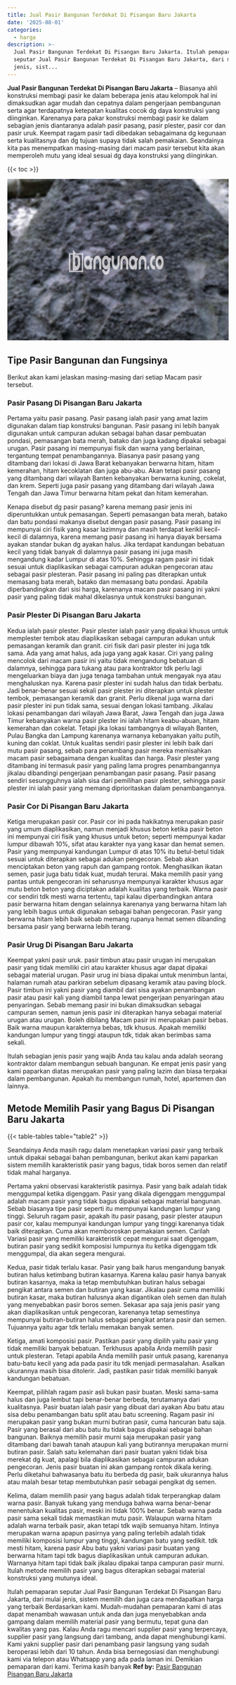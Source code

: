 ```yaml
---
title: Jual Pasir Bangunan Terdekat Di Pisangan Baru Jakarta
date: '2025-08-01'
categories:
  - harga
description: >-
  Jual Pasir Bangunan Terdekat Di Pisangan Baru Jakarta. Itulah pemaparan
  seputar Jual Pasir Bangunan Terdekat Di Pisangan Baru Jakarta, dari mulai
  jenis, sist...
---
```


**Jual Pasir Bangunan Terdekat Di Pisangan Baru Jakarta** – Biasanya ahli konstruksi membagi pasir ke dalam beberapa jenis atau kelompok hal ini dimaksudkan agar mudah dan cepatnya dalam pengerjaan pembangunan serta agar terdapatnya ketepatan kualitas cocok dg daya konstruksi yang diinginkan. Karenanya para pakar konstruksi membagi pasir ke dalam sebagian jenis diantaranya adalah pasir pasang, pasir plester, pasir cor dan pasir uruk. Keempat ragam pasir tadi dibedakan sebagaimana dg kegunaan serta kualitasnya dan dg tujuan supaya tidak salah pemakaian. Seandainya kita pas menempatkan masing-masing dari macam pasir tersebut kita akan memperoleh mutu yang ideal sesuai dg daya konstruksi yang diinginkan.

{{< toc >}}

![Jual Pasir Bangunan Terdekat Di Pisangan Baru Jakarta](/images/jual-pasir-bangunan-16.png)

## Tipe Pasir Bangunan dan Fungsinya

Berikut akan kami jelaskan masing-masing dari setiap Macam pasir tersebut.

### Pasir Pasang Di Pisangan Baru Jakarta

Pertama yaitu pasir pasang. Pasir pasang ialah pasir yang amat lazim digunakan dalam tiap konstruksi bangunan. Pasir pasang ini lebih banyak digunakan untuk campuran adukan sebagai bahan dasar pembuatan pondasi, pemasangan bata merah, batako dan juga kadang dipakai sebagai urugan. Pasir pasang ini mempunyai fisik dan warna yang berlainan, tergantung tempat penambangannya. Biasanya pasir pasang yang ditambang dari lokasi di Jawa Barat kebanyakan berwarna hitam, hitam kemerahan, hitam kecoklatan dan juga abu-abu. Akan tetapi pasir pasang yang ditambang dari wilayah Banten kebanyakan berwarna kuning, cokelat, dan krem. Seperti juga pasir pasang yang ditambang dari wilayah Jawa Tengah dan Jawa Timur berwarna hitam pekat dan hitam kemerahan.

Kenapa disebut dg pasir pasang? karena memang pasir jenis ini diperuntukkan untuk pemasangan. Seperti pemasangan bata merah, batako dan batu pondasi makanya disebut dengan pasir pasang. Pasir pasang ini mempunyai ciri fisik yang kasar lazimnya dan masih terdapat kerikil kecil-kecil di dalamnya, karena memang pasir pasang ini hanya diayak bersama ayakan standar bukan dg ayakan halus. Jika terdapat kandungan bebatuan kecil yang tidak banyak di dalamnya pasir pasang ini juga masih mengandung kadar Lumpur di atas 10%. Sehingga ragam pasir ini tidak sesuai untuk diaplikasikan sebagai campuran adukan pengecoran atau sebagai pasir plesteran. Pasir pasang ini paling pas diterapkan untuk memasang bata merah, batako dan memasang batu pondasi. Apabila diperbandingkan dari sisi harga, karenanya macam pasir pasang ini yakni pasir yang paling tidak mahal dikelasnya untuk konstruksi bangunan.

### Pasir Plester Di Pisangan Baru Jakarta

Kedua ialah pasir plester. Pasir plester ialah pasir yang dipakai khusus untuk memplester tembok atau diaplikasikan sebagai campuran adukan untuk pemasangan keramik dan granit. ciri fisik dari pasir plester ini juga tdk sama. Ada yang amat halus, ada juga yang agak kasar. Ciri yang paling mencolok dari macam pasir ini yaitu tidak mengandung bebatuan di dalamnya, sehingga para tukang atau para kontraktor tdk perlu lagi mengeluarkan biaya dan juga tenaga tambahan untuk mengayak nya atau menghaluskan nya. Karena pasir plester ini sudah halus dan tidak berbatu. Jadi benar-benar sesuai sekali pasir plester ini diterapkan untuk plester tembok, pemasangan keramik dan granit. Perlu dikenal juga warna dari pasir plester ini pun tidak sama, sesuai dengan lokasi tambang. Jikalau lokasi penambangan dari wilayah Jawa Barat, Jawa Tengah dan juga Jawa Timur kebanyakan warna pasir plester ini ialah hitam keabu-abuan, hitam kemerahan dan cokelat. Tetapi jika lokasi tambangnya di wilayah Banten, Pulau Bangka dan Lampung karenanya warnanya kebanyakan yaitu putih, kuning dan coklat. Untuk kualitas sendiri pasir plester ini lebih baik dari mutu pasir pasang, sebab para penambang pasir mereka memisahkan macam pasir sebagaimana dengan kualitas dan harga. Pasir plester yang ditambang ini termasuk pasir yang paling lama progres penambangannya jikalau dibandingi pengerjaan penambangan pasir pasang. Pasir pasang sendiri sesungguhnya ialah sisa dari pemilihan pasir plester, sehingga pasir plester ini ialah pasir yang memang diprioritaskan dalam penambangannya.

### Pasir Cor Di Pisangan Baru Jakarta

Ketiga merupakan pasir cor. Pasir cor ini pada hakikatnya merupakan pasir yang umum diaplikasikan, namun menjadi khusus beton ketika pasir beton ini mempunyai ciri fisik yang khusus untuk beton; seperti mempunyai kadar lumpur dibawah 10%, sifat atau karakter nya yang kasar dan hemat semen. Pasir yang mempunyai kandungan Lumpur di atas 10% itu betul-betul tidak sesuai untuk diterapkan sebagai adukan pengecoran. Sebab akan menciptakan beton yang rapuh dan gampang rontok. Menghasilkan ikatan semen, pasir juga batu tidak kuat, mudah terurai. Maka memilih pasir yang pantas untuk pengecoran ini seharusnya mempunyai karakter khusus agar mutu beton beton yang diciptakan adalah kualitas yang terbaik. Warna pasir cor sendiri tdk mesti warna tertentu, tapi kalau diperbandingkan antara pasir berwarna hitam dengan selainnya karenanya yang berwarna hitam lah yang lebih bagus untuk digunakan sebagai bahan pengecoran. Pasir yang berwarna hitam lebih baik sebab memang rupanya hemat semen dibanding bersama pasir yang berwarna lebih terang.

### Pasir Urug Di Pisangan Baru Jakarta

Keempat yakni pasir uruk. pasir timbun atau pasir urugan ini merupakan pasir yang tidak memiliki ciri atau karakter khusus agar dapat dipakai sebagai material urugan. Pasir urug ini biasa dipakai untuk menimbun lantai, halaman rumah atau parkiran sebelum dipasang keramik atau paving block. Pasir timbun ini yakni pasir yang diambil dari sisa ayakan penambangan pasir atau pasir kali yang diambil tanpa lewat pengerjaan penyaringan atau penyaringan. Sebab memang pasir ini bukan dimaksudkan sebagai campuran semen, namun jenis pasir ini diterapkan hanya sebagai material urugan atau urugan. Boleh dibilang Macam pasir ini merupakan pasir bebas. Baik warna maupun karakternya bebas, tdk khusus. Apakah memiliki kandungan lumpur yang tinggi ataupun tdk, tidak akan berimbas sama sekali.

Itulah sebagian jenis pasir yang wajib Anda tau kalau anda adalah seorang kontraktor dalam membangun sebuah bangunan. Ke empat jenis pasir yang kami paparkan diatas merupakan pasir yang paling lazim dan biasa terpakai dalam pembangunan. Apakah itu membangun rumah, hotel, apartemen dan lainnya.

## Metode Memilih Pasir yang Bagus Di Pisangan Baru Jakarta

{{< table-tables table="table2" >}}

Seandainya Anda masih ragu dalam menetapkan variasi pasir yang terbaik untuk dipakai sebagai bahan pembangunan, berikut akan kami paparkan sistem memilih karakteristik pasir yang bagus, tidak boros semen dan relatif tidak mahal harganya.

Pertama yakni observasi karakteristik pasirnya. Pasir yang baik adalah tidak menggumpal ketika digenggam. Pasir yang dikala digenggam menggumpal adalah macam pasir yang tidak bagus dipakai sebagai material bangunan. Sebab biasanya tipe pasir seperti itu mempunyai kandungan lumpur yang tinggi. Seluruh ragam pasir, apakah itu pasir pasang, pasir plester ataupun pasir cor, kalau mempunyai kandungan lumpur yang tinggi karenanya tidak baik diterapkan. Cuma akan memboroskan pemakaian semen. Carilah Variasi pasir yang memiliki karakteristik cepat mengurai saat digenggam, butiran pasir yang sedikit komposisi lumpurnya itu ketika digenggam tdk menggumpal, dia akan segera mengurai.

Kedua, pasir tidak terlalu kasar. Pasir yang baik harus mengandung banyak butiran halus ketimbang butiran kasarnya. Karena kalau pasir hanya banyak butiran kasarnya, maka ia tetap membutuhkan butiran halus sebagai pengikat antara semen dan butiran yang kasar. Jikalau pasir cuma memiliki butiran kasar, maka butiran halusnya akan digantikan oleh semen dan itulah yang menyebabkan pasir boros semen. Sekasar apa saja jenis pasir yang akan diaplikasikan untuk pengecoran, karenanya tetap semestinya mempunyai butiran-butiran halus sebagai pengikat antara pasir dan semen. Tujuannya yaitu agar tdk terlalu memakan banyak semen.

Ketiga, amati komposisi pasir. Pastikan pasir yang dipilih yaitu pasir yang tidak memiliki banyak bebatuan. Terkhusus apabila Anda memilih pasir untuk plesteran. Tetapi apabila Anda memilih pasir untuk pasang, karenanya batu-batu kecil yang ada pada pasir itu tdk menjadi permasalahan. Asalkan ukurannya masih bisa ditolerir. Jadi, pastikan pasir tidak memiliki banyak kandungan bebatuan.

Keempat, pilihlah ragam pasir asli bukan pasir buatan. Meski sama-sama halus dan juga lembut tapi benar-benar berbeda, terutamanya dari kualitasnya. Pasir buatan ialah pasir yang dibuat dari ayakan Abu batu atau sisa debu penambangan batu split atau batu screening. Ragam pasir ini merupakan pasir yang bukan murni butiran pasir, cuma hancuran batu saja. Pasir yang berasal dari abu batu itu tidak bagus dipakai sebagai bahan bangunan. Baiknya memilih pasir murni saja merupakan pasir yang ditambang dari bawah tanah ataupun kali yang butirannya merupakan murni butiran pasir. Salah satu kelemahan dari pasir buatan yakni tidak bisa merekat dg kuat, apalagi bila diaplikasikan sebagai campuran adukan pengecoran. Jenis pasir buatan ini akan gampang rontok dikala kering. Perlu diketahui bahwasanya batu itu berbeda dg pasir, baik ukurannya halus atau malah besar tetap membutuhkan pasir sebagai pengikat dg semen.

Kelima, dalam memilih pasir yang bagus adalah tidak terperangkap dalam warna pasir. Banyak tukang yang menduga bahwa warna benar-benar menentukan kualitas pasir, meski ini tidak 100% benar. Sebab warna pada pasir sama sekali tidak memastikan mutu pasir. Walaupun warna hitam adalah warna terbaik pasir, akan tetapi tdk wajib semuanya hitam. Intinya merupakan warna apapun pasirnya yang paling terlebih adalah tidak memiliki komposisi lumpur yang tinggi, kandungan batu yang sedikit. tdk mesti hitam, karena pasir Abu batu yakni variasi pasir buatan yang berwarna hitam tapi tdk bagus diaplikasikan untuk campuran adukan. Warnanya hitam tapi tidak baik jikalau dipakai tanpa campuran pasir murni. Itulah metode memilih pasir yang bagus diterapkan sebagai material konstruksi yang mutunya ideal.

Itulah pemaparan seputar Jual Pasir Bangunan Terdekat Di Pisangan Baru Jakarta, dari mulai jenis, sistem memilih dan juga cara mendapatkan harga yang terbaik Berdasarkan kami. Mudah-mudahan pemaparan kami di atas dapat menambah wawasan untuk anda dan juga menyebabkan anda gampang dalam memilih material pasir yang bermutu, tepat guna dan kwalitas yang pas. Kalau Anda ragu mencari supplier pasir yang terpercaya, supplier pasir yang langsung dari tambang, anda dapat menghubungi kami. Kami yakni supplier pasir dari penambang pasir langsung yang sudah beroperasi lebih dari 10 tahun. Anda bisa bernegosiasi dan menghubungi kami via telepon atau Whatsapp yang ada pada laman ini. Demikian pemaparan dari kami. Terima kasih banyak
**Ref by:** [Pasir Bangunan Pisangan Baru Jakarta](https://id.wikipedia.org/wiki/Pasir)
